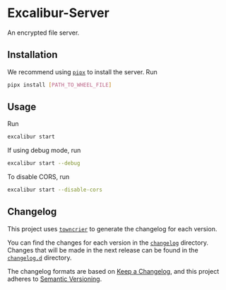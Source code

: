 # Excalibur-Server

An encrypted file server.

## Installation

We recommend using [`pipx`](https://pipx.pypa.io/stable/) to install the server. Run

```bash
pipx install [PATH_TO_WHEEL_FILE]
```

## Usage

Run

```bash
excalibur start
```

If using debug mode, run

```bash
excalibur start --debug
```

To disable CORS, run

```bash
excalibur start --disable-cors
```

## Changelog

This project uses [`towncrier`](https://towncrier.readthedocs.io/) to generate the changelog for each version.

You can find the changes for each version in the [`changelog`](./changelog) directory. Changes that will be made in the next release can be found in the [`changelog.d`](./changelog.d) directory.

The changelog formats are based on [Keep a Changelog](https://keepachangelog.com/en/1.1.0/), and this project adheres to [Semantic Versioning](https://semver.org/spec/v2.0.0.html).
